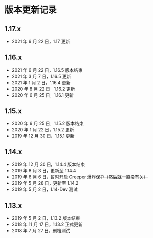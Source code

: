 # 版本更新记录

## 1.17.x

* 2021 年 6 月 22 日，1.17 更新

## 1.16.x

* 2021 年 6 月 22 日，1.16.5 版本结束
* 2021 年 3 月 7 日，1.16.5 更新
* 2021 年 1 月 2 日，1.16.4 更新
* 2020 年 8 月 22 日，1.16.2 更新
* 2020 年 6 月 25 日，1.16.1 更新

## 1.15.x

* 2020 年 6 月 25 日，1.15.2 版本结束
* 2020 年 1 月 22 日，1.15.2 更新
* 2019 年 12 月 30 日，1.15.1 更新

## 1.14.x

* 2019 年 12 月 30 日，1.14.4 版本结束
* 2019 年 8 月 3 日，更新至 1.14.4
* 2019 年 6 月 6 日，暂时开启 Creeper 爆炸保护~~（然后就一直没有关）~~
* 2019 年 5 月 28 日，更新至 1.14.2
* 2019 年 5 月 2 日，1.14-Dev 测试

## 1.13.x

* 2019 年 5 月 2 日，1.13.2 版本结束
* 2018 年 11 月 17 日，1.13.2 正式更新
* 2018 年 7 月 27 日，删档测试

